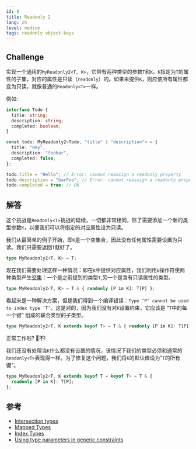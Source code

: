 ```yaml
---
id: 8
title: Readonly 2
lang: zh
level: medium
tags: readonly object-keys
---
```


## Challenge

实现一个通用的`MyReadonly2<T, K>`，它带有两种类型的参数`T`和`K`。`K`指定为`T`的属性的子集，对应的属性是只读（`readonly`）的。如果未提供`K`，则应使所有属性都变为只读，就像普通的`Readonly<T>`一样。

例如:

```ts
interface Todo {
  title: string;
  description: string;
  completed: boolean;
}

const todo: MyReadonly2<Todo, "title" | "description"> = {
  title: "Hey",
  description: "foobar",
  completed: false,
};

todo.title = "Hello"; // Error: cannot reassign a readonly property
todo.description = "barFoo"; // Error: cannot reassign a readonly property
todo.completed = true; // OK
```

## 解答

这个挑战是`Readonly<T>`挑战的延续，一切都非常相同，除了需要添加一个新的类型参数`K`，以便我们可以将指定的对应属性设为只读。

我们从最简单的例子开始，即`K`是一个空集合，因此没有任何属性需要设置为只读。我们只需要返回`T`就好了。

```ts
type MyReadonly2<T, K> = T;
```

现在我们需要处理这样一种情况：即在`K`中提供对应属性，我们利用`&`操作符使两种类型产生[交集](https://www.typescriptlang.org/docs/handbook/2/objects.html#intersection-types)：一个是之前提到的类型`T`,另一个是含有只读属性的类型。

```ts
type MyReadonly2<T, K> = T & { readonly [P in K]: T[P] };
```

看起来是一种解决方案，但是我们得到一个编译错误：`Type ‘P’ cannot be used to index type ‘T’`。这是对的，因为我们没有对`K`设置约束，它应该是  “`T`中的每一个键”  组成的联合类型的子类型。

```ts
type MyReadonly2<T, K extends keyof T> = T & { readonly [P in K]: T[P] };
```

正常工作啦?
🙅‍不!

我们还没有处理当`K`什么都没有设置的情况，该情况下我们的类型必须和通常的`Readonly<T>`表现得一样。为了修复这个问题，我们将`K`的默认值设为"`T`的所有键"。

```ts
type MyReadonly2<T, K extends keyof T = keyof T> = T & {
  readonly [P in K]: T[P];
};
```

## 参考

- [Intersection types](https://www.typescriptlang.org/docs/handbook/2/objects.html#intersection-types)
- [Mapped Types](https://www.typescriptlang.org/docs/handbook/2/mapped-types.html)
- [Index Types](https://www.typescriptlang.org/docs/handbook/2/indexed-access-types.html)
- [Using type parameters in generic constraints](https://www.typescriptlang.org/docs/handbook/2/generics.html#using-type-parameters-in-generic-constraints)
